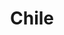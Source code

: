 ---
title: Chile
indice: 0.386344446187409
years:
- title: '1996'
  indice: 0.3410140668615394
- title: '1997'
  indice: 0.34625306522515487
- title: '1998'
  indice: 0.35254465968203014
- title: '1999'
  indice: 0.35656927917583014
- title: '2000'
  indice: 0.35260054684156344
- title: '2001'
  indice: 0.3546720758438224
- title: '2002'
  indice: 0.3555855667961412
- title: '2003'
  indice: 0.34897287259335147
- title: '2004'
  indice: 0.3411530420468896
- title: '2005'
  indice: 0.3407483273445017
- title: '2006'
  indice: 0.329558685467007
- title: '2007'
  indice: 0.34231702794004315
- title: '2008'
  indice: 0.36969693590536595
- title: '2009'
  indice: 0.3768021077270108
- title: '2010'
  indice: 0.36739288134293935
- title: '2011'
  indice: 0.37399480019564213
- title: '2012'
  indice: 0.38325880695875814
- title: '2013'
  indice: 0.3890484324122791
- title: '2014'
  indice: 0.38516028765789784
- title: '2015'
  indice: 0.38713187173963726
- title: '2016'
  indice: 0.3894447725776961
- title: '2017'
  indice: 0.3889628748494732
- title: '2018'
  indice: 0.39182903022361626
- title: '2019'
  indice: 0.39495207710703506
- title: '2020'
  indice: 0.386344446187409
---